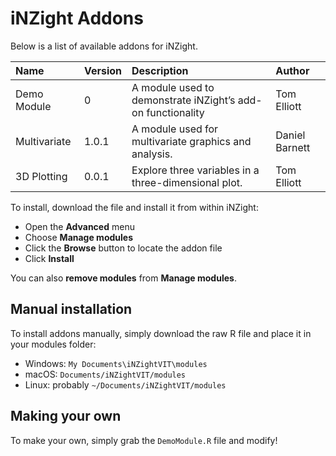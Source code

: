 <!-- README.md is generated from README.Rmd. Please edit that file -->

# iNZight Addons

Below is a list of available addons for iNZight.

| Name         | Version | Description                                                 | Author         |
| :----------- | :------ | :---------------------------------------------------------- | :------------- |
| Demo Module  | 0       | A module used to demonstrate iNZight’s add-on functionality | Tom Elliott    |
| Multivariate | 1.0.1   | A module used for multivariate graphics and analysis.       | Daniel Barnett |
| 3D Plotting  | 0.0.1   | Explore three variables in a three-dimensional plot.        | Tom Elliott    |

<!--
BRANCH: refs/heads/dev
MINVERSION: 0
-->

To install, download the file and install it from within iNZight:

- Open the **Advanced** menu
- Choose **Manage modules**
- Click the **Browse** button to locate the addon file
- Click **Install**

You can also **remove modules** from **Manage modules**.

## Manual installation

To install addons manually, simply download the raw R file and place it
in your modules folder:

- Windows: `My Documents\iNZightVIT\modules`
- macOS: `Documents/iNZightVIT/modules`
- Linux: probably `~/Documents/iNZightVIT/modules`

## Making your own

To make your own, simply grab the `DemoModule.R` file and modify\!
